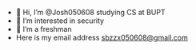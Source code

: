 - 👋 Hi, I’m @Josh050608 studying CS at BUPT
- 👀 I’m interested in security
- 🌱 I’m a freshman
- Here is my email address sbzzx050608@gmail.com

<!---
Josh050608/Josh050608 is a ✨ special ✨ repository because its `README.md` (this file) appears on your GitHub profile.
You can click the Preview link to take a look at your changes.
--->
